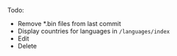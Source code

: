Todo:  
- Remove *.bin files from last commit
- Display countries for languages in `/languages/index`
- Edit
- Delete
